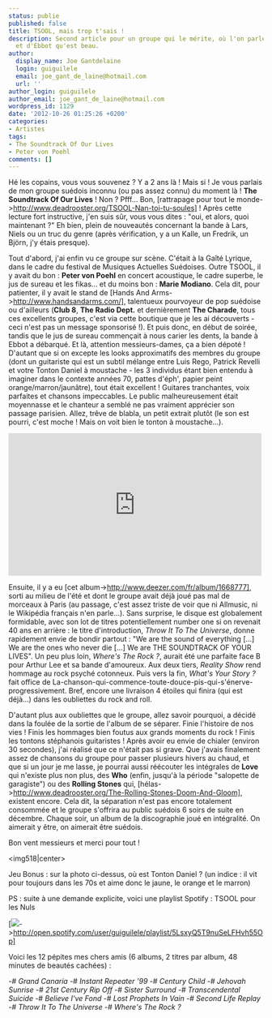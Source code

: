 ```yaml
---
status: publie
published: false
title: TSOOL, mais trop t'sais !
description: Second article pour un groupe qui le mérite, où l'on parle d'un Charlot
  et d'Ebbot qu'est beau.
author:
  display_name: Joe Gantdelaine
  login: guiguilele
  email: joe_gant_de_laine@hotmail.com
  url: ''
author_login: guiguilele
author_email: joe_gant_de_laine@hotmail.com
wordpress_id: 1129
date: '2012-10-26 01:25:26 +0200'
categories:
- Artistes
tags:
- The Soundtrack Of Our Lives
- Peter von Poehl
comments: []
---
```

Hé les copains, vous vous souvenez ? Y a 2 ans là ! Mais si ! Je vous parlais de mon groupe suédois inconnu (ou pas assez connu) du moment là ! __The Soundtrack Of Our Lives__ ! Non ? Pfff... Bon, [rattrapage pour tout le monde->http://www.deadrooster.org/TSOOL-Nan-toi-tu-soules] ! Après cette lecture fort instructive, j'en suis sûr, vous vous dites : "oui, et alors, quoi maintenant ?" Eh bien, plein de nouveautés concernant la bande à Lars, Niels ou un truc du genre (après vérification, y a un Kalle, un Fredrik, un Björn, j'y étais presque).

Tout d'abord, j'ai enfin vu ce groupe sur scène. C'était à la Gaîté Lyrique, dans le cadre du festival de Musiques Actuelles Suédoises. Outre TSOOL, il y avait du bon : __Peter von Poehl__ en concert acoustique, le cadre superbe, le jus de sureau et les fikas... et du moins bon : __Marie Modiano__. Cela dit, pour patienter, il y avait le stand de [Hands And Arms->http://www.handsandarms.com/], talentueux pourvoyeur de pop suédoise ou d'ailleurs (__Club 8__, __The Radio Dept.__ et dernièrement __The Charade__, tous ces excellents groupes, c'est via cette boutique que je les ai découverts - ceci n'est pas un message sponsorisé !). Et puis donc, en début de soirée, tandis que le jus de sureau commençait à nous carier les dents, la bande à Ebbot a débarqué. Et là, attention messieurs-dames, ça a bien dépoté ! D'autant que si on excepte les looks approximatifs des membres du groupe (dont un guitariste qui est un subtil mélange entre Luis Rego, Patrick Revelli et votre Tonton Daniel à moustache - les 3 individus étant bien entendu à imaginer dans le contexte années 70, pattes d'éph', papier peint orange/marron/jaunâtre), tout était excellent ! Guitares tranchantes, voix parfaites et chansons impeccables. Le public malheureusement était moyennasse et le chanteur a semblé ne pas vraiment apprécier son passage parisien. Allez, trêve de blabla, un petit extrait plutôt (le son est pourri, c'est moche ! Mais on voit bien le tonton à moustache...).

<iframe width="500" height="281" src="http://www.youtube.com/embed/-2SRfj-l65o" frameborder="0" allowfullscreen></iframe>

 Ensuite, il y a eu [cet album->http://www.deezer.com/fr/album/1668777], sorti au milieu de l'été et dont le groupe avait déjà joué pas mal de morceaux à Paris (au passage, c'est assez triste de voir que ni Allmusic, ni le Wikipédia français n'en parle...). Sans surprise, le disque est globalement formidable, avec son lot de titres potentiellement number one si on revenait 40 ans en arrière : le titre d'introduction, *Throw It To The Universe*, donne rapidement envie de bondir partout : "We are the sound of everything [...] We are the ones who never die [...] We are THE SOUNDTRACK OF YOUR LIVES". Un peu plus loin, *Where's The Rock ?*, aurait été une parfaite face B pour Arthur Lee et sa bande d'amoureux. Aux deux tiers, *Reality Show* rend hommage au rock psyché cotonneux. Puis vers la fin, *What's Your Story ?* fait office de La-chanson-qui-commence-toute-douce-pis-qui-s'énerve-progressivement. Bref, encore une livraison 4 étoiles qui finira (qui est déjà...) dans les oubliettes du rock and roll.
 
 D'autant plus aux oubliettes que le groupe, allez savoir pourquoi, a décidé dans la foulée de la sortie de l'album de se séparer. Finie l'histoire de nos vies ! Finis les hommages bien foutus aux grands moments du rock ! Finis les tontons stéphanois guitaristes ! Après avoir eu envie de chialer (environ 30 secondes), j'ai réalisé que ce n'était pas si grave. Que j'avais finalement assez de chansons du groupe pour passer plusieurs hivers au chaud, et que si un jour je me lasse, je pourrai aussi réécouter les intégrales de __Love__ qui n'existe plus non plus, des __Who__ (enfin, jusqu'à la période "salopette de garagiste") ou des __Rolling Stones__ qui, [hélas->http://www.deadrooster.org/The-Rolling-Stones-Doom-And-Gloom], existent encore. Cela dit, la séparation n'est pas encore totalement consommée et le groupe s'offrira au public suédois 6 soirs de suite en décembre. Chaque soir, un album de la discographie joué en intégralité. On aimerait y être, on aimerait être suédois.
 
 Bon vent messieurs et merci pour tout !
 
 <img518|center>

Jeu Bonus : sur la photo ci-dessus, où est Tonton Daniel ? (un indice : il vit pour toujours dans les 70s et aime donc le jaune, le orange et le marron)

 PS : suite à une demande explicite, voici une playlist Spotify : TSOOL pour les Nuls
 
[<img src="/squelettes/images/spotify-button.png" />->http://open.spotify.com/user/guiguilele/playlist/5LsxyQ5T9nuSeLFHvh55Op]

Voici les 12 pépites mes chers amis (6 albums, 2 titres par album, 48 minutes de beautés cachées) :

-# *Grand Canaria*
-# *Instant Repeater '99*
-# *Century Child*
-# *Jehovah Sunrise*
-# *21st Century Rip Off*
-# *Sister Surround*
-# *Transcendental Suicide*
-# *Believe I've Fond*
-# *Lost Prophets In Vain*
-# *Second Life Replay*
-# *Throw It To The Universe*
-# *Where's The Rock ?*
